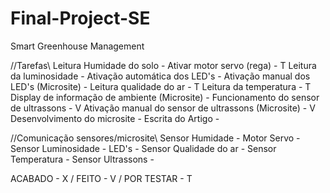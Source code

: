 # Final-Project-SE
Smart Greenhouse Management

//Tarefas\\
Leitura Humidade do solo - 
Ativar motor servo (rega) - T
Leitura da luminosidade - 
Ativação automática dos LED's - 
Ativação manual dos LED's (Microsite) - 
Leitura qualidade do ar - T
Leitura da temperatura - T
Display de informação de ambiente (Microsite) - 
Funcionamento do sensor de ultrassons - V
Ativação manual do sensor de ultrassons (Microsite) - V
Desenvolvimento do microsite - 
Escrita do Artigo - 

//Comunicação sensores/microsite\\
Sensor Humidade - 
Motor Servo - 
Sensor Luminosidade - 
LED's - 
Sensor Qualidade do ar - 
Sensor Temperatura - 
Sensor Ultrassons - 

ACABADO - X / FEITO - V / POR TESTAR - T
